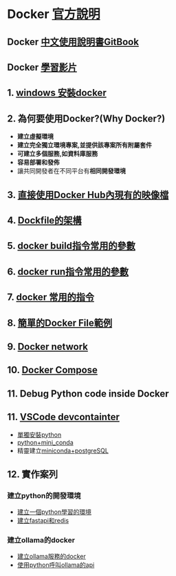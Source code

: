 # Docker [官方說明](https://docs.docker.com/guides/get-started/)

## Docker [中文使用說明書GitBook](https://philipzheng.gitbook.io/docker_practice)

## Docker [學習影片](https://www.simplilearn.com/tutorials/docker-tutorial)

## 1. [windows 安裝docker](./window安裝docker)

## 2. 為何要使用Docker?(Why Docker?)

- **建立虛擬環境**
- **建立完全獨立環境專案,並提供該專案所有附屬套件**
- **可建立多個服務,如資料庫服務**
- **容易部署和發佈**
- 讓共同開發者在不同平台有**相同開發環境**

## 3. [直接使用Docker Hub內現有的映像檔](./直接使用Docker_Hub內現有的映像檔)

## 4. [Dockfile的架構](./docker_file)

## 5. [docker build指令常用的參數](./docker_build)

## 6. [docker run指令常用的參數](./docker_run)

## 7. [docker 常用的指令](./docker_command)

## 8. [簡單的Docker File範例](./docker_simple_example)
  
## 9. [Docker network](./docker_network)

## 10. [Docker Compose](./docker_compose)

## 11. Debug Python code inside Docker

## 11. [VSCode devcontainter](./使用devcontainer)
- [單獨安裝python](./使用devcontainer/1.單獨使用devcontainer)
- [python+mini_conda](./使用devcontainer/6.python_miniconda)
- 精靈建立[miniconda+postgreSQL](./使用devcontainer/7.miniconda_postgreSQL)

## 12. 實作案列
### 建立python的開發環境
- [建立一個python學習的環境](./docker/1.建立pyhton學習環境)
- [建立fastapi和redis](./docker/2.建立fastapi和redis)

### 建立ollama的docker
- [建立ollama服務的docker](./ollama)
- [使用python呼叫ollama的api](./ollama/olloma.md)

